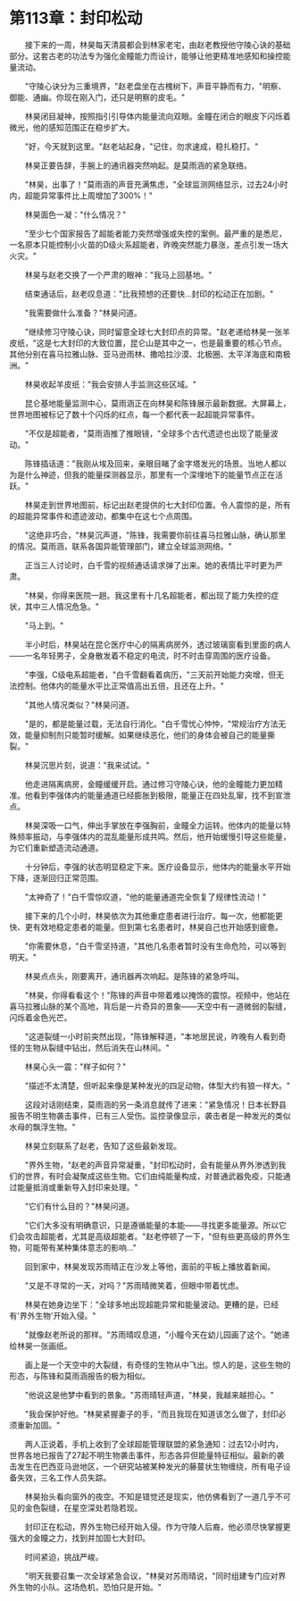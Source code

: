 # 第113章：封印松动

　　接下来的一周，林昊每天清晨都会到林家老宅，由赵老教授他守陵心诀的基础部分。这套古老的功法专为强化金瞳能力而设计，能够让他更精准地感知和操控能量流动。

　　"守陵心诀分为三重境界，"赵老盘坐在古槐树下，声音平静而有力，"明察、御能、通幽。你现在刚入门，还只是明察的皮毛。"

　　林昊闭目凝神，按照指引引导体内能量流向双眼。金瞳在闭合的眼皮下闪烁着微光，他的感知范围正在稳步扩大。

　　"好，今天就到这里。"赵老站起身，"记住，勿求速成，稳扎稳打。"

　　林昊正要告辞，手腕上的通讯器突然响起。是莫雨涵的紧急联络。

　　"林昊，出事了！"莫雨涵的声音充满焦虑，"全球监测网络显示，过去24小时内，超能异常事件比上周增加了300%！"

　　林昊面色一凝："什么情况？"

　　"至少七个国家报告了超能者能力突然增强或失控的案例。最严重的是悉尼，一名原本只能控制小火苗的D级火系超能者，昨晚突然能力暴涨，差点引发一场大火灾。"

　　林昊与赵老交换了一个严肃的眼神："我马上回基地。"

　　结束通话后，赵老叹息道："比我预想的还要快...封印的松动正在加剧。"

　　"我需要做什么准备？"林昊问道。

　　"继续修习守陵心诀，同时留意全球七大封印点的异常。"赵老递给林昊一张羊皮纸，"这是七大封印的大致位置，昆仑山是其中之一，也是最重要的核心节点。其他分别在喜马拉雅山脉、亚马逊雨林、撒哈拉沙漠、北极圈、太平洋海底和南极洲。"

　　林昊收起羊皮纸："我会安排人手监测这些区域。"

　　昆仑基地能量监测中心，莫雨涵正在向林昊和陈锋展示最新数据。大屏幕上，世界地图被标记了数十个闪烁的红点，每一个都代表一起超能异常事件。

　　"不仅是超能者，"莫雨涵推了推眼镜，"全球多个古代遗迹也出现了能量波动。"

　　陈锋插话道："我刚从埃及回来，亲眼目睹了金字塔发光的场景。当地人都以为是什么神迹，但我的能量探测器显示，那里有一个深埋地下的能量节点正在活跃。"

　　林昊走到世界地图前，标记出赵老提供的七大封印位置。令人震惊的是，所有的超能异常事件和遗迹波动，都集中在这七个点周围。

　　"这绝非巧合，"林昊沉声道，"陈锋，我需要你前往喜马拉雅山脉，确认那里的情况。莫雨涵，联系各国异能管理部门，建立全球监测网络。"

　　正当三人讨论时，白千雪的视频通话请求弹了出来。她的表情比平时更为严肃。

　　"林昊，你得来医院一趟。我这里有十几名超能者，都出现了能力失控的症状，其中三人情况危急。"

　　"马上到。"

　　半小时后，林昊站在昆仑医疗中心的隔离病房外，透过玻璃窗看到里面的病人——一名年轻男子，全身散发着不稳定的电流，时不时击穿周围的医疗设备。

　　"李强，C级电系超能者，"白千雪翻看着病历，"三天前开始能力突增，但无法控制。他体内的能量水平比正常值高出五倍，且还在上升。"

　　"其他人情况类似？"林昊问道。

　　"是的，都是能量过载，无法自行消化。"白千雪忧心忡忡，"常规治疗方法无效，能量抑制剂只能暂时缓解。如果继续恶化，他们的身体会被自己的能量撕裂。"

　　林昊沉思片刻，说道："我来试试。"

　　他走进隔离病房，金瞳缓缓开启。通过修习守陵心诀，他的金瞳能力更加精准。他看到李强体内的能量通道已经膨胀到极限，能量正在四处乱窜，找不到宣泄点。

　　林昊深吸一口气，伸出手掌放在李强胸前，金瞳全力运转。他体内的能量以特殊频率振动，与李强体内的混乱能量形成共鸣。然后，他开始缓慢引导这些能量，为它们重新塑造流动通道。

　　十分钟后，李强的状态明显稳定下来。医疗设备显示，他体内的能量水平开始下降，逐渐回归正常范围。

　　"太神奇了！"白千雪惊叹道，"他的能量通道完全恢复了规律性流动！"

　　接下来的几个小时，林昊依次为其他重症患者进行治疗。每一次，他都能更快、更有效地稳定患者的能量。但到第七名患者时，林昊自己也开始感到疲惫。

　　"你需要休息，"白千雪坚持道，"其他几名患者暂时没有生命危险，可以等到明天。"

　　林昊点点头，刚要离开，通讯器再次响起。是陈锋的紧急呼叫。

　　"林昊，你得看看这个！"陈锋的声音中带着难以掩饰的震惊。视频中，他站在喜马拉雅山脉的某个高地，背后是一片奇异的景象——天空中有一道微弱的裂缝，闪烁着金色光芒。

　　"这道裂缝一小时前突然出现，"陈锋解释道，"本地居民说，昨晚有人看到奇怪的生物从裂缝中钻出，然后消失在山林间。"

　　林昊心头一震："样子如何？"

　　"描述不太清楚，但听起来像是某种发光的四足动物，体型大约有狼一样大。"

　　这段对话刚结束，莫雨涵的另一条消息就传了进来："紧急情况！日本长野县报告不明生物袭击事件，已有三人受伤。监控录像显示，袭击者是一种发光的类似水母的飘浮生物。"

　　林昊立刻联系了赵老，告知了这些最新发现。

　　"界外生物，"赵老的声音异常凝重，"封印松动时，会有能量从界外渗透到我们的世界，有时会凝聚成这些生物。它们由纯能量构成，对普通武器免疫，只能通过能量抵消或重新导入封印来处理。"

　　"它们有什么目的？"林昊问道。

　　"它们大多没有明确意识，只是遵循能量的本能——寻找更多能量源。所以它们会攻击超能者，尤其是高级超能者。"赵老停顿了一下，"但有些更高级的界外生物，可能带有某种集体意志的影响..."

　　回到家中，林昊发现苏雨晴正在沙发上等他，面前的平板上播放着新闻。

　　"又是不寻常的一天，对吗？"苏雨晴微笑着，但眼中带着忧虑。

　　林昊在她身边坐下："全球多地出现超能异常和能量波动。更糟的是，已经有'界外生物'开始入侵。"

　　"就像赵老所说的那样。"苏雨晴叹息道，"小瞳今天在幼儿园画了这个。"她递给林昊一张画纸。

　　画上是一个天空中的大裂缝，有奇怪的生物从中飞出。惊人的是，这些生物的形态，与陈锋和莫雨涵报告的极为相似。

　　"他说这是他梦中看到的景象。"苏雨晴轻声道，"林昊，我越来越担心。"

　　"我会保护好他。"林昊紧握妻子的手，"而且我现在知道该怎么做了，封印必须重新加固。"

　　两人正说着，手机上收到了全球超能管理联盟的紧急通知：过去12小时内，世界各地已报告了27起不明生物袭击事件，形态各异但能量特征相似。最新的袭击发生在巴西亚马逊地区，一个研究站被某种发光的藤蔓状生物缠绕，所有电子设备失效，三名工作人员失踪。

　　林昊抬头看向窗外的夜空。不知是错觉还是现实，他仿佛看到了一道几乎不可见的金色裂缝，在星空深处若隐若现。

　　封印正在松动，界外生物已经开始入侵。作为守陵人后裔，他必须尽快掌握更强大的金瞳之力，找到并加固七大封印。

　　时间紧迫，挑战严峻。

　　"明天我要召集一次全球紧急会议，"林昊对苏雨晴说，"同时组建专门应对界外生物的小队。这场危机，恐怕只是开始。" 